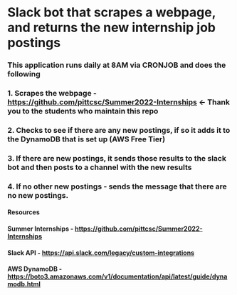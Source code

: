 # Slack bot that scrapes a webpage, and returns the new internship job postings
### This application runs daily at 8AM via CRONJOB and does the following
### 1. Scrapes the webpage - https://github.com/pittcsc/Summer2022-Internships <- Thank you to the students who maintain this repo
### 2. Checks to see if there are any new postings, if so it adds it to the DynamoDB that is set up (AWS Free Tier)
### 3. If there are new postings, it sends those results to the slack bot and then posts to a channel with the new results
### 4. If no other new postings - sends the message that there are no new postings.


#### Resources
#### Summer Internships - https://github.com/pittcsc/Summer2022-Internships
#### Slack API - https://api.slack.com/legacy/custom-integrations
#### AWS DynamoDB - https://boto3.amazonaws.com/v1/documentation/api/latest/guide/dynamodb.html

